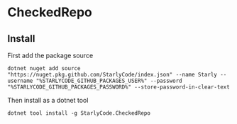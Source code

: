 # CheckedRepo

## Install

First add the package source
```pwsh
dotnet nuget add source "https://nuget.pkg.github.com/StarlyCode/index.json" --name Starly --username "%STARLYCODE_GITHUB_PACKAGES_USER%" --password "%STARLYCODE_GITHUB_PACKAGES_PASSWORD%" --store-password-in-clear-text
```

Then install as a dotnet tool

```pwsh
dotnet tool install -g StarlyCode.CheckedRepo
```

